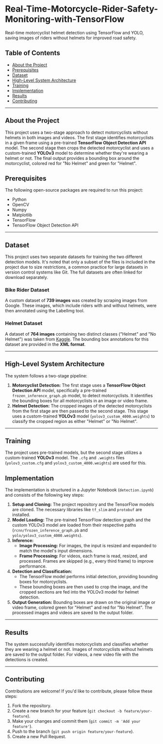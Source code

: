 # Real-Time-Motorcycle-Rider-Safety-Monitoring-with-TensorFlow
Real-time motorcyclist helmet detection using TensorFlow and YOLO, saving images of riders without helmets for improved road safety.


## Table of Contents
* [About the Project](#about-the-project)
* [Prerequisites](#prerequisites)
* [Dataset](#dataset)
* [High-Level System Architecture](#high-level-system-architecture)
* [Training](#training)
* [Implementation](#implementation)
* [Results](#results)
* [Contributing](#contributing)

***

## About the Project
This project uses a two-stage approach to detect motorcyclists without helmets in both images and videos. The first stage identifies motorcyclists in a given frame using a pre-trained **TensorFlow Object Detection API** model. The second stage then crops the detected motorcyclist and uses a custom-trained **YOLOv3** model to determine whether they're wearing a helmet or not. The final output provides a bounding box around the motorcyclist, colored red for "No Helmet" and green for "Helmet".

## Prerequisites
The following open-source packages are required to run this project:
* Python
* OpenCV
* Numpy
* Matplotlib
* TensorFlow
* TensorFlow Object Detection API

***

## Dataset
This project uses two separate datasets for training the two different detection models. It's noted that only a subset of the files is included in the project due to size restrictions, a common practice for large datasets in version control systems like Git. The full datasets are often linked for download separately.

### Bike Rider Dataset
A custom dataset of **739 images** was created by scraping images from Google. These images, which include riders with and without helmets, were then annotated using the LabelImg tool.

### Helmet Dataset
A dataset of **764 images** containing two distinct classes ("Helmet" and "No Helmet") was taken from [Kaggle](https://www.kaggle.com/). The bounding box annotations for this dataset are provided in the **XML format**.

***

## High-Level System Architecture
The system follows a two-stage pipeline:

1.  **Motorcyclist Detection:** The first stage uses a **TensorFlow Object Detection API** model, specifically a pre-trained `frozen_inference_graph.pb` model, to detect motorcyclists. It identifies the bounding boxes for all motorcyclists in an image or video frame.
2.  **Helmet Detection:** The cropped images of the detected motorcyclists from the first stage are then passed to the second stage. This stage uses a custom-trained **YOLOv3** model (`yolov3_custom_4000.weights`) to classify the cropped region as either "Helmet" or "No Helmet".

***

## Training
The project uses pre-trained models, but the second stage utilizes a custom-trained **YOLOv3** model. The `.cfg` and `.weights` files (`yolov3_custom.cfg` and `yolov3_custom_4000.weights`) are used for this.

## Implementation
The implementation is structured in a Jupyter Notebook (`detection.ipynb`) and consists of the following key steps:

1.  **Setup and Cloning:** The project repository and the TensorFlow models are cloned. The necessary libraries like `tf_slim` and `protobuf` are installed.
2.  **Model Loading:** The pre-trained TensorFlow detection graph and the custom YOLOv3 model are loaded from their respective paths (`rcnn/frozen_inference_graph.pb` and `yolo/yolov3_custom_4000.weights`).
3.  **Inference:**
    * **Image Processing:** For images, the input is resized and expanded to match the model's input dimensions.
    * **Frame Processing:** For videos, each frame is read, resized, and processed. Frames are skipped (e.g., every third frame) to improve performance.
4.  **Detection and Classification:**
    * The TensorFlow model performs initial detection, providing bounding boxes for motorcyclists.
    * These bounding boxes are then used to crop the image, and the cropped sections are fed into the YOLOv3 model for helmet detection.
5.  **Output Generation:** Bounding boxes are drawn on the original image or video frame, colored green for "Helmet" and red for "No Helmet". The processed images and videos are saved to the output folder.

***

## Results
The system successfully identifies motorcyclists and classifies whether they are wearing a helmet or not. Images of motorcyclists without helmets are saved to the output folder. For videos, a new video file with the detections is created.

***

## Contributing
Contributions are welcome! If you'd like to contribute, please follow these steps:
1.  Fork the repository.
2.  Create a new branch for your feature (`git checkout -b feature/your-feature`).
3.  Make your changes and commit them (`git commit -m 'Add your feature'`).
4.  Push to the branch (`git push origin feature/your-feature`).
5.  Create a new Pull Request.
